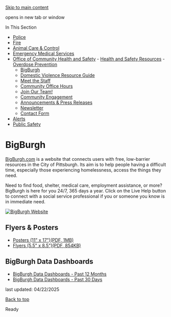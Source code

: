 [Skip to main content](https://www.pittsburghpa.gov/Safety/Office-of-Community-Health-and-Safety/Health-and-Safety-Resources/BigBurgh#main-content)

opens in new tab or window

In This Section

- [Police](https://www.pittsburghpa.gov/Safety/Police)
- [Fire](https://www.pittsburghpa.gov/Safety/Fire)
- [Animal Care & Control](https://www.pittsburghpa.gov/Safety/Animal-Care-Control)
- [Emergency Medical Services](https://www.pittsburghpa.gov/Safety/Emergency-Medical-Services)
- [Office of Community Health and Safety](https://www.pittsburghpa.gov/Safety/Office-of-Community-Health-and-Safety)  - [Health and Safety Resources](https://www.pittsburghpa.gov/Safety/Office-of-Community-Health-and-Safety/Health-and-Safety-Resources)    - [Overdose Prevention](https://www.pittsburghpa.gov/Safety/Office-of-Community-Health-and-Safety/Health-and-Safety-Resources/Overdose-Prevention)
    - [BigBurgh](https://www.pittsburghpa.gov/Safety/Office-of-Community-Health-and-Safety/Health-and-Safety-Resources/BigBurgh)
    - [Domestic Violence Resource Guide](https://www.pittsburghpa.gov/Safety/Office-of-Community-Health-and-Safety/Health-and-Safety-Resources/Domestic-Violence-Resource-Guide)
  - [Meet the Staff](https://www.pittsburghpa.gov/Safety/Office-of-Community-Health-and-Safety/Meet-the-Staff)
  - [Community Office Hours](https://www.pittsburghpa.gov/Safety/Office-of-Community-Health-and-Safety/Community-Office-Hours)
  - [Join Our Team!](https://www.pittsburghpa.gov/Safety/Office-of-Community-Health-and-Safety/Join-Our-Team)
  - [Community Engagement](https://www.pittsburghpa.gov/Safety/Office-of-Community-Health-and-Safety/Community-Engagement)
  - [Announcements & Press Releases](https://www.pittsburghpa.gov/Safety/Office-of-Community-Health-and-Safety/Announcements-Press-Releases)
  - [Newsletter](https://www.pittsburghpa.gov/Safety/Office-of-Community-Health-and-Safety/Newsletter)
  - [Contact Form](https://www.pittsburghpa.gov/Safety/Office-of-Community-Health-and-Safety/Contact-Form)
- [Alerts](https://www.pittsburghpa.gov/Safety/Alerts)
- [Public Safety](https://www.pittsburghpa.gov/Safety/Public-Safety)

# BigBurgh

[BigBurgh.com](https://www.bigburgh.com/) is a website that connects users with free, low-barrier resources in the City of Pittsburgh. Its aim is to help people having a difficult time, especially those experiencing homelessness, access the things they need.

Need to find food, shelter, medical care, employment assistance, or more? BigBurgh is here for you 24/7, 365 days a year. Click on the Live Help button to connect with a social service professional if you or someone you know is in immediate need.

[![BigBurgh Website](https://www.pittsburghpa.gov/files/assets/city/v/1/ochamps/images/17862_bigburgh-combo.jpg)](https://www.bigburgh.com/)

## Flyers & Posters

- [Posters (11" x 17")(PDF, 1MB)](https://www.pittsburghpa.gov/files/assets/city/v/1/ochamps/documents/19459_bigburgh_posters.pdf)
- [Flyers (5.5" x 8.5")(PDF, 854KB)](https://www.pittsburghpa.gov/files/assets/city/v/1/ochamps/documents/19458_bigburgh_flyers_5.5x8.5.pdf)

## BigBurgh Data Dashboards

- [BigBurgh Data Dashboards - Past 12 Months](https://mixpanel.com/p/9wSCn28Uu1hifVJvm2iX5f)
- [BigBurgh Data Dashboards - Past 30 Days](https://mixpanel.com/p/K2vnDFBj7Qgzf42vpZGi37)

last updated: 04/22/2025

[Back to top](https://www.pittsburghpa.gov/Safety/Office-of-Community-Health-and-Safety/Health-and-Safety-Resources/BigBurgh#body-top)

Ready

